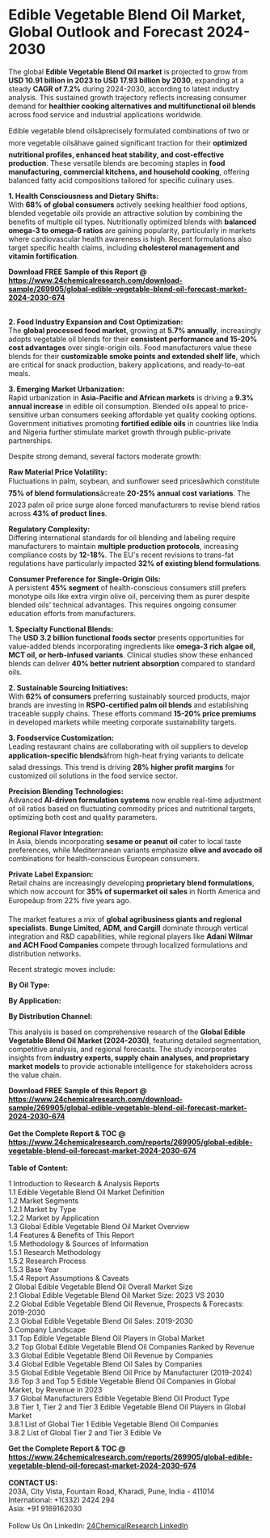 <h1>Edible Vegetable Blend Oil Market, Global Outlook and Forecast 2024-2030</h1><p>The global <strong>Edible Vegetable Blend Oil market</strong> is projected to grow from <strong>USD 10.91 billion in 2023 to USD 17.93 billion by 2030</strong>, expanding at a steady <strong>CAGR of 7.2%</strong> during 2024-2030, according to latest industry analysis. This sustained growth trajectory reflects increasing consumer demand for <strong>healthier cooking alternatives and multifunctional oil blends</strong> across food service and industrial applications worldwide.</p><p>Edible vegetable blend oilsâprecisely formulated combinations of two or more vegetable oilsâhave gained significant traction for their <strong>optimized nutritional profiles, enhanced heat stability, and cost-effective production</strong>. These versatile blends are becoming staples in <strong>food manufacturing, commercial kitchens, and household cooking</strong>, offering balanced fatty acid compositions tailored for specific culinary uses.</p><p><strong>1. Health Consciousness and Dietary Shifts:</strong><br>
With <strong>68% of global consumers</strong> actively seeking healthier food options, blended vegetable oils provide an attractive solution by combining the benefits of multiple oil types. Nutritionally optimized blends with <strong>balanced omega-3 to omega-6 ratios</strong> are gaining popularity, particularly in markets where cardiovascular health awareness is high. Recent formulations also target specific health claims, including <strong>cholesterol management and vitamin fortification</strong>.</p><div><b>Download FREE Sample of this Report @ 
            <a href="https://www.24chemicalresearch.com/download-sample/269905/global-edible-vegetable-blend-oil-forecast-market-2024-2030-674">
            https://www.24chemicalresearch.com/download-sample/269905/global-edible-vegetable-blend-oil-forecast-market-2024-2030-674</a></b></div><br><p><strong>2. Food Industry Expansion and Cost Optimization:</strong><br>
The <strong>global processed food market</strong>, growing at <strong>5.7% annually</strong>, increasingly adopts vegetable oil blends for their <strong>consistent performance and 15-20% cost advantages</strong> over single-origin oils. Food manufacturers value these blends for their <strong>customizable smoke points and extended shelf life</strong>, which are critical for snack production, bakery applications, and ready-to-eat meals.</p><p><strong>3. Emerging Market Urbanization:</strong><br>
Rapid urbanization in <strong>Asia-Pacific and African markets</strong> is driving a <strong>9.3% annual increase</strong> in edible oil consumption. Blended oils appeal to price-sensitive urban consumers seeking affordable yet quality cooking options. Government initiatives promoting <strong>fortified edible oils</strong> in countries like India and Nigeria further stimulate market growth through public-private partnerships.</p><p>Despite strong demand, several factors moderate growth:</p><p><strong>Raw Material Price Volatility:</strong><br>
    Fluctuations in palm, soybean, and sunflower seed pricesâwhich constitute <strong>75% of blend formulations</strong>âcreate <strong>20-25% annual cost variations</strong>. The 2023 palm oil price surge alone forced manufacturers to revise blend ratios across <strong>43% of product lines</strong>.</p><p><strong>Regulatory Complexity:</strong><br>
    Differing international standards for oil blending and labeling require manufacturers to maintain <strong>multiple production protocols</strong>, increasing compliance costs by <strong>12-18%</strong>. The EU's recent revisions to trans-fat regulations have particularly impacted <strong>32% of existing blend formulations</strong>.</p><p><strong>Consumer Preference for Single-Origin Oils:</strong><br>
    A persistent <strong>45% segment</strong> of health-conscious consumers still prefers monotype oils like extra virgin olive oil, perceiving them as purer despite blended oils' technical advantages. This requires ongoing consumer education efforts from manufacturers.</p><p><strong>1. Specialty Functional Blends:</strong><br>
The <strong>USD 3.2 billion functional foods sector</strong> presents opportunities for value-added blends incorporating ingredients like <strong>omega-3 rich algae oil, MCT oil, or herb-infused variants</strong>. Clinical studies show these enhanced blends can deliver <strong>40% better nutrient absorption</strong> compared to standard oils.</p><p><strong>2. Sustainable Sourcing Initiatives:</strong><br>
With <strong>62% of consumers</strong> preferring sustainably sourced products, major brands are investing in <strong>RSPO-certified palm oil blends</strong> and establishing traceable supply chains. These efforts command <strong>15-20% price premiums</strong> in developed markets while meeting corporate sustainability targets.</p><p><strong>3. Foodservice Customization:</strong><br>
Leading restaurant chains are collaborating with oil suppliers to develop <strong>application-specific blends</strong>âfrom high-heat frying variants to delicate salad dressings. This trend is driving <strong>28% higher profit margins</strong> for customized oil solutions in the food service sector.</p><p><strong>Precision Blending Technologies:</strong><br>
    Advanced <strong>AI-driven formulation systems</strong> now enable real-time adjustment of oil ratios based on fluctuating commodity prices and nutritional targets, optimizing both cost and quality parameters.</p><p><strong>Regional Flavor Integration:</strong><br>
    In Asia, blends incorporating <strong>sesame or peanut oil</strong> cater to local taste preferences, while Mediterranean variants emphasize <strong>olive and avocado oil</strong> combinations for health-conscious European consumers.</p><p><strong>Private Label Expansion:</strong><br>
    Retail chains are increasingly developing <strong>proprietary blend formulations</strong>, which now account for <strong>35% of supermarket oil sales</strong> in North America and Europeâup from 22% five years ago.</p><p>The market features a mix of <strong>global agribusiness giants and regional specialists</strong>. <strong>Bunge Limited, ADM, and Cargill</strong> dominate through vertical integration and R&amp;D capabilities, while regional players like <strong>Adani Wilmar and ACH Food Companies</strong> compete through localized formulations and distribution networks.</p><p>Recent strategic moves include:</p><p><strong>By Oil Type:</strong></p><p><strong>By Application:</strong></p><p><strong>By Distribution Channel:</strong></p><p>This analysis is based on comprehensive research of the <strong>Global Edible Vegetable Blend Oil Market (2024-2030)</strong>, featuring detailed segmentation, competitive analysis, and regional forecasts. The study incorporates insights from <strong>industry experts, supply chain analyses, and proprietary market models</strong> to provide actionable intelligence for stakeholders across the value chain.</p><div><b>Download FREE Sample of this Report @ 
            <a href="https://www.24chemicalresearch.com/download-sample/269905/global-edible-vegetable-blend-oil-forecast-market-2024-2030-674">
            https://www.24chemicalresearch.com/download-sample/269905/global-edible-vegetable-blend-oil-forecast-market-2024-2030-674</a></b></div><br><div><b>Get the Complete Report & TOC @ 
            <a href="https://www.24chemicalresearch.com/reports/269905/global-edible-vegetable-blend-oil-forecast-market-2024-2030-674">
            https://www.24chemicalresearch.com/reports/269905/global-edible-vegetable-blend-oil-forecast-market-2024-2030-674</a></b></div><br>
            <b>Table of Content:</b><p>1 Introduction to Research & Analysis Reports<br />
    1.1 Edible Vegetable Blend Oil Market Definition<br />
    1.2 Market Segments<br />
        1.2.1 Market by Type<br />
        1.2.2 Market by Application<br />
    1.3 Global Edible Vegetable Blend Oil Market Overview<br />
    1.4 Features & Benefits of This Report<br />
    1.5 Methodology & Sources of Information<br />
        1.5.1 Research Methodology<br />
        1.5.2 Research Process<br />
        1.5.3 Base Year<br />
        1.5.4 Report Assumptions & Caveats<br />
2 Global Edible Vegetable Blend Oil Overall Market Size<br />
    2.1 Global Edible Vegetable Blend Oil Market Size: 2023 VS 2030<br />
    2.2 Global Edible Vegetable Blend Oil Revenue, Prospects & Forecasts: 2019-2030<br />
    2.3 Global Edible Vegetable Blend Oil Sales: 2019-2030<br />
3 Company Landscape<br />
    3.1 Top Edible Vegetable Blend Oil Players in Global Market<br />
    3.2 Top Global Edible Vegetable Blend Oil Companies Ranked by Revenue<br />
    3.3 Global Edible Vegetable Blend Oil Revenue by Companies<br />
    3.4 Global Edible Vegetable Blend Oil Sales by Companies<br />
    3.5 Global Edible Vegetable Blend Oil Price by Manufacturer (2019-2024)<br />
    3.6 Top 3 and Top 5 Edible Vegetable Blend Oil Companies in Global Market, by Revenue in 2023<br />
    3.7 Global Manufacturers Edible Vegetable Blend Oil Product Type<br />
    3.8 Tier 1, Tier 2 and Tier 3 Edible Vegetable Blend Oil Players in Global Market<br />
        3.8.1 List of Global Tier 1 Edible Vegetable Blend Oil Companies<br />
        3.8.2 List of Global Tier 2 and Tier 3 Edible Ve</p><div><b>Get the Complete Report & TOC @ 
            <a href="https://www.24chemicalresearch.com/reports/269905/global-edible-vegetable-blend-oil-forecast-market-2024-2030-674">
            https://www.24chemicalresearch.com/reports/269905/global-edible-vegetable-blend-oil-forecast-market-2024-2030-674</a></b></div><br><b>CONTACT US:</b><br>
            203A, City Vista, Fountain Road, Kharadi, Pune, India - 411014<br>
            International: +1(332) 2424 294<br>
            Asia: +91 9169162030 <br><br>
            Follow Us On LinkedIn: <a href="https://www.linkedin.com/company/24chemicalresearch/">24ChemicalResearch LinkedIn</a>